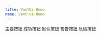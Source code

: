 ```yaml
---
title: VantUi Demo
name: vant-ui-demo
---
```

<script setup>
import {storeToRefs} from 'pinia'
import {useAppStore} from '~/stores/useAppStore'
const {darkMode,language} = storeToRefs(useAppStore())

</script>
<VantProvider :dark="darkMode" :locale="language">
  <div class="p-3 bg-white rounded-md flex flex-wrap gap-3 dark:(bg-black!)" >
    <van-button type="primary">主要按钮</van-button>
    <van-button type="success">成功按钮</van-button>
    <van-button type="default">默认按钮</van-button>
    <van-button type="warning">警告按钮</van-button>
    <van-button type="danger">危险按钮</van-button>
  </div>
</VantProvider>
